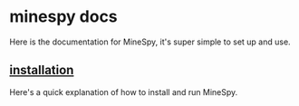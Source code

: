 # minespy docs
Here is the documentation for MineSpy, it's super simple to set up and use.

## [installation](./installation/README.md)
Here's a quick explanation of how to install and run MineSpy.
